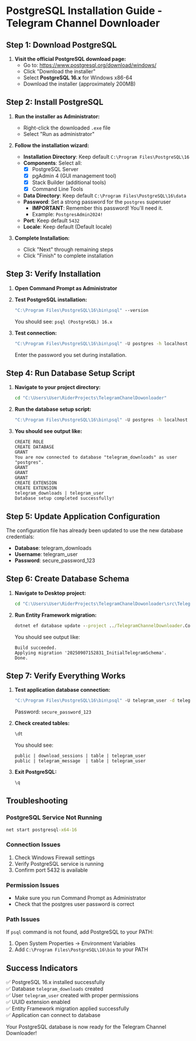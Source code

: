# PostgreSQL Installation Guide - Telegram Channel Downloader

## Step 1: Download PostgreSQL

1. **Visit the official PostgreSQL download page:**
   - Go to: https://www.postgresql.org/download/windows/
   - Click "Download the installer"
   - Select **PostgreSQL 16.x** for Windows x86-64
   - Download the installer (approximately 200MB)

## Step 2: Install PostgreSQL

1. **Run the installer as Administrator:**
   - Right-click the downloaded `.exe` file
   - Select "Run as administrator"

2. **Follow the installation wizard:**
   - **Installation Directory**: Keep default `C:\Program Files\PostgreSQL\16`
   - **Components**: Select all:
     - [x] PostgreSQL Server
     - [x] pgAdmin 4 (GUI management tool)
     - [x] Stack Builder (additional tools)
     - [x] Command Line Tools
   - **Data Directory**: Keep default `C:\Program Files\PostgreSQL\16\data`
   - **Password**: Set a strong password for the `postgres` superuser
     - **IMPORTANT**: Remember this password! You'll need it.
     - Example: `PostgresAdmin2024!`
   - **Port**: Keep default `5432`
   - **Locale**: Keep default (Default locale)

3. **Complete Installation:**
   - Click "Next" through remaining steps
   - Click "Finish" to complete installation

## Step 3: Verify Installation

1. **Open Command Prompt as Administrator**
2. **Test PostgreSQL installation:**
   ```cmd
   "C:\Program Files\PostgreSQL\16\bin\psql" --version
   ```
   You should see: `psql (PostgreSQL) 16.x`

3. **Test connection:**
   ```cmd
   "C:\Program Files\PostgreSQL\16\bin\psql" -U postgres -h localhost
   ```
   Enter the password you set during installation.

## Step 4: Run Database Setup Script

1. **Navigate to your project directory:**
   ```cmd
   cd "C:\Users\User\RiderProjects\TelegramChanelDowonloader"
   ```

2. **Run the database setup script:**
   ```cmd
   "C:\Program Files\PostgreSQL\16\bin\psql" -U postgres -h localhost -f setup-database.sql
   ```

3. **You should see output like:**
   ```
   CREATE ROLE
   CREATE DATABASE
   GRANT
   You are now connected to database "telegram_downloads" as user "postgres".
   GRANT
   GRANT
   GRANT
   CREATE EXTENSION
   CREATE EXTENSION
   telegram_downloads | telegram_user
   Database setup completed successfully!
   ```

## Step 5: Update Application Configuration

The configuration file has already been updated to use the new database credentials:
- **Database**: telegram_downloads
- **Username**: telegram_user
- **Password**: secure_password_123

## Step 6: Create Database Schema

1. **Navigate to Desktop project:**
   ```cmd
   cd "C:\Users\User\RiderProjects\TelegramChanelDowonloader\src\TelegramChannelDownloader.Desktop"
   ```

2. **Run Entity Framework migration:**
   ```cmd
   dotnet ef database update --project ../TelegramChannelDownloader.Core --startup-project .
   ```

   You should see output like:
   ```
   Build succeeded.
   Applying migration '20250907152831_InitialTelegramSchema'.
   Done.
   ```

## Step 7: Verify Everything Works

1. **Test application database connection:**
   ```cmd
   "C:\Program Files\PostgreSQL\16\bin\psql" -U telegram_user -d telegram_downloads -h localhost
   ```
   Password: `secure_password_123`

2. **Check created tables:**
   ```sql
   \dt
   ```
   You should see:
   ```
   public | download_sessions | table | telegram_user
   public | telegram_message  | table | telegram_user
   ```

3. **Exit PostgreSQL:**
   ```sql
   \q
   ```

## Troubleshooting

### PostgreSQL Service Not Running
```cmd
net start postgresql-x64-16
```

### Connection Issues
1. Check Windows Firewall settings
2. Verify PostgreSQL service is running
3. Confirm port 5432 is available

### Permission Issues
- Make sure you run Command Prompt as Administrator
- Check that the postgres user password is correct

### Path Issues
If `psql` command is not found, add PostgreSQL to your PATH:
1. Open System Properties → Environment Variables
2. Add `C:\Program Files\PostgreSQL\16\bin` to your PATH

## Success Indicators

✅ PostgreSQL 16.x installed successfully  
✅ Database `telegram_downloads` created  
✅ User `telegram_user` created with proper permissions  
✅ UUID extension enabled  
✅ Entity Framework migration applied successfully  
✅ Application can connect to database  

Your PostgreSQL database is now ready for the Telegram Channel Downloader!
